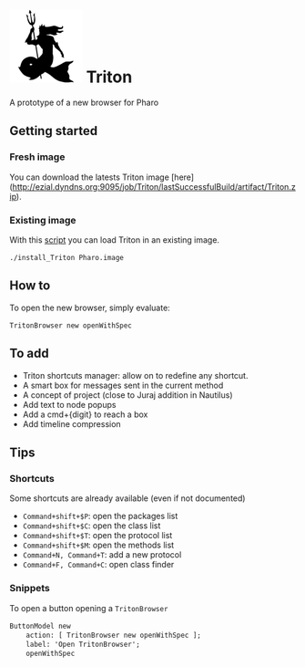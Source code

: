 [![Triton](logo/logo128x128.png)](https://github.com/BenjaminVanRyseghem/Triton) Triton
==========

A prototype of a new browser for Pharo

## Getting started

### Fresh image

You can download the latests Triton image [here] (http://ezial.dyndns.org:9095/job/Triton/lastSuccessfulBuild/artifact/Triton.zip).

### Existing image

With this [script](https://raw.github.com/BenjaminVanRyseghem/Triton/master/install_Triton.sh) you can load Triton in an existing image.

    ./install_Triton Pharo.image

## How to

To open the new browser, simply evaluate:

    TritonBrowser new openWithSpec
    
## To add

- Triton shortcuts manager: allow on to redefine any shortcut.
- A smart box for messages sent in the current method
- A concept of project (close to Juraj addition in Nautilus)
- Add text to node popups
- Add a cmd+{digit} to reach a box
- Add timeline compression
    
## Tips

### Shortcuts
Some shortcuts are already available (even if not documented)

- `Command+shift+$P`: open the packages list
- `Command+shift+$C`: open the class list
- `Command+shift+$T`: open the protocol list
- `Command+shift+$M`: open the methods list
- `Command+N, Command+T`: add a new protocol
- `Command+F, Command+C`: open class finder

### Snippets

To open a button opening a `TritonBrowser`

    ButtonModel new
    	action: [ TritonBrowser new openWithSpec ];
    	label: 'Open TritonBrowser';
    	openWithSpec
